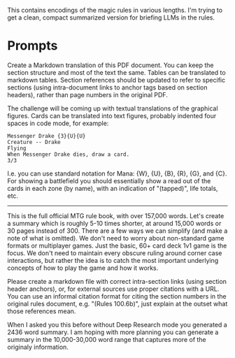 

This contains encodings of the magic rules in various lengths. I'm
trying to get a clean, compact summarized version for briefing LLMs in
the rules. 



Prompts
================================================================================

Create a Markdown translation of this PDF document. You can keep the
section structure and most of the text the same. Tables can be
translated to markdown tables. Section references should be updated to
refer to specific sections (using intra-document links to anchor tags
based on section headers), rather than page numbers in the original PDF.

The challenge will be coming up with textual translations of the
graphical figures.  Cards can be translated into text figures,
probably indented four spaces in code mode, for example:

    Messenger Drake {3}{U}{U}
    Creature -- Drake
    Flying
    When Messenger Drake dies, draw a card.
    3/3

I.e. you can use standard notation for Mana: {W}, {U}, {B}, {R}, {G},
and {C}. For showing a battlefield you should essentially show a read
out of the cards in each zone (by name), with an indication of
"(tapped)", life totals, etc.

----------------------------------------

This is the full official MTG rule book, with over 157,000 words.
Let's create a summary which is roughly 5-10 times shorter, at around
15,000 words or 30 pages instead of 300. There are a few ways we can
simplify (and make a note of what is omitted). We don't need to worry
about non-standard game formats or multiplayer games. Just the basic,
60+ card deck 1v1 game is the focus. We don't need to maintain every
obscure ruling around corner case interactions, but rather the idea is
to catch the most important underlying concepts of how to play the
game and how it works.

Please create a markdown file with correct intra-section links (using
section header anchors), or, for external sources use proper citations
with a URL. You can use an informal citation format for citing the
section numbers in the original rules document, e.g. "(Rules 100.6b)",
just explain at the outset what those references mean.

When I asked you this before without Deep Research mode you generated
a 2436 word summary. I am hoping with more planning you can generate a
summary in the 10,000-30,000 word range that captures more of the
originaly information.


